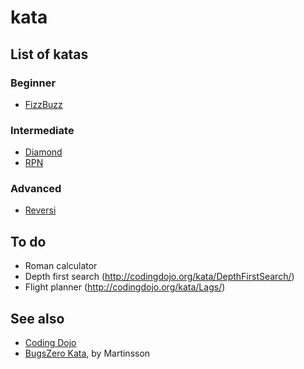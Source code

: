 # kata

## List of katas

### Beginner

- [FizzBuzz](https://github.com/mathieueveillard/kata/tree/master/src/fizzbuzz)

### Intermediate

- [Diamond](https://github.com/mathieueveillard/kata/tree/master/src/diamond)
- [RPN](https://github.com/mathieueveillard/kata/tree/master/src/rpn)

### Advanced

- [Reversi](https://github.com/mathieueveillard/kata/tree/master/src/reversi)

## To do

- Roman calculator
- Depth first search (http://codingdojo.org/kata/DepthFirstSearch/)
- Flight planner (http://codingdojo.org/kata/Lags/)

## See also

- [Coding Dojo](http://codingdojo.org/kata/)
- [BugsZero Kata](https://github.com/martinsson/BugsZero-Kata), by Martinsson
